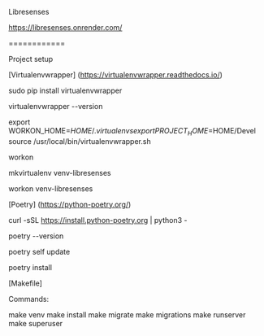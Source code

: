Libresenses

https://libresenses.onrender.com/

============

Project setup

[Virtualenvwrapper]
(https://virtualenvwrapper.readthedocs.io/)

sudo pip install virtualenvwrapper

virtualenvwrapper --version

export WORKON_HOME=$HOME/.virtualenvs
export PROJECT_HOME=$HOME/Devel
source /usr/local/bin/virtualenvwrapper.sh

workon

mkvirtualenv venv-libresenses

workon venv-libresenses

[Poetry]
(https://python-poetry.org/)

curl -sSL https://install.python-poetry.org | python3 -

poetry --version

poetry self update

poetry install


[Makefile]

Commands:

make venv
make install
make migrate
make migrations
make runserver
make superuser

